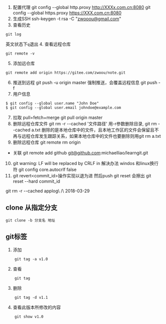 
1. 配置代理
git config --global http.proxy http://XXXx.com.cn:8080
git config --global https.proxy https://XXX.com.cn:8080
2. 生成SSH
ssh-keygen -t rsa -C "zwooou@gmail.com"
3. 查看历史
``` shell
git log
```
英文状态下`q`退出
4. 查看远程仓库
``` shell
git remote -v
```
5. 添加远仓库
```
git remote add origin https://gitee.com/zwoou/note.git
```
6. 推送到远程
git push -u origin master
强制推送，会覆盖远程信息
git push -f
7. 用户信息
```
$ git config --global user.name "John Doe"
$ git config --global user.email johndoe@example.com
```
7. 拉取 pull=fetch+merge
git pull origin master
8. 删除远程仓库文件
git rm -r --cached '文件路径'
用-r参数删除目录, git rm --cached a.txt 删除的是本地仓库中的文件，且本地工作区的文件会保留且不再与远程仓库发生跟踪关系，如果本地仓库中的文件也要删除则用git rm a.txt
9. 删除远程仓库
git remote rm origin
- 关联
git remote add github git@github.com:michaelliao/learngit.git
10. git warning: LF will be replaced by CRLF in 解决办法 windos 和linux换行符
git config core.autocrlf false
11. git revert<commit_id>操作实现以退为进
然后push
git reset 会擦出
git reset --hard commit_id

git rm -r --cached applog\ \/\ 2018-03-29
## clone 从指定分支
```
git clone -b 分支名 地址
```
## git标签
1. 添加
```
	git tag -a v1.0
```
2. 查看
```
	git tag
```
3. 删除
```
	git tag -d v1.1
```
4. 查看此版本所修改的内容
```
	git show v1.0
```
